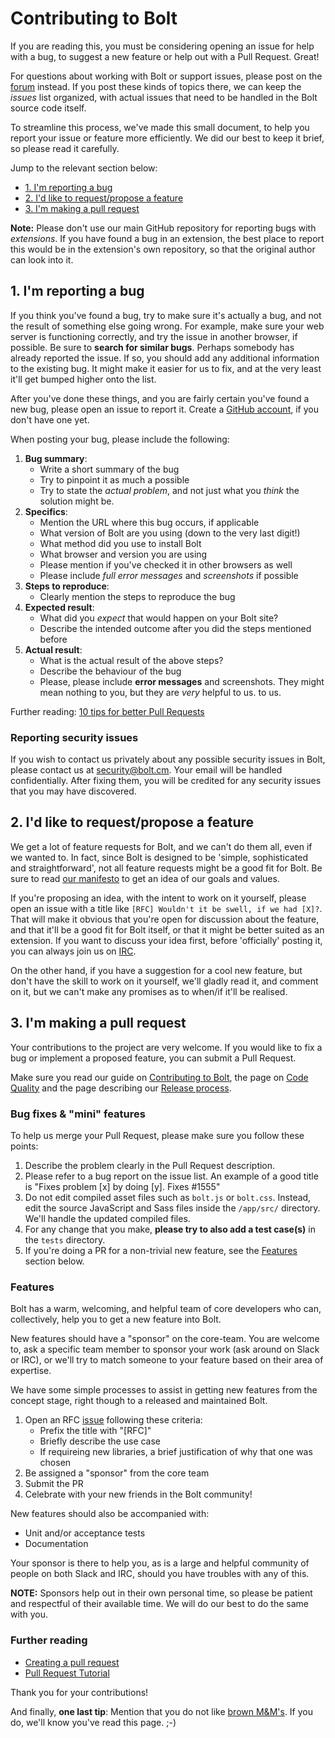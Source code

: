 Contributing to Bolt
====================

If you are reading this, you must be considering opening an issue for help with
a bug, to suggest a new feature or help out with a Pull Request. Great!

For questions about working with Bolt or support issues, please post on the
[forum](https://discuss.bolt.cm) instead. If you post these kinds of topics there,
we can keep the _issues_ list organized, with actual issues that need to be
handled in the Bolt source code itself.

To streamline this process, we've made this small document, to help you report
your issue or feature more efficiently. We did our best to keep it brief, so
please read it carefully.

Jump to the relevant section below:

 - [1. I'm reporting a bug](#1-im-reporting-a-bug)
 - [2. I'd like to request/propose a feature](#2-id-like-to-requestpropose-a-feature)
 - [3. I'm making a pull request](#3-im-making-a-pull-request)

**Note:** Please don't use our main GitHub repository for reporting bugs
with _extensions_. If you have found a bug in an extension, the best place to
report this would be in the extension's own repository, so that the original
author can look into it.

<a name="1-im-reporting-a-bug"></a>1. I'm reporting a bug
----------------------

If you think you've found a bug, try to make sure it's actually a bug, and not
the result of something else going wrong. For example, make sure your web server
is functioning correctly, and try the issue in another browser, if possible. Be
sure to **search for similar bugs**. Perhaps somebody has already reported the
issue. If so, you should add any additional information to the existing bug. It
might make it easier for us to fix, and at the very least it'll get bumped
higher onto the list.

After you've done these things, and you are fairly certain you've found a new
bug, please open an issue to report it. Create a [GitHub account](https://github.com),
if you don't have one yet.

When posting your bug, please include the following:

 1. **Bug summary**: 
    * Write a short summary of the bug​​
    * Try to pinpoint it as muc​​h a possible
    * Try to state the _actual problem_, and not just what you _think_ the 
      solution might be.
 2. **Specifics**:
    * Mention the URL where this bug occurs, if applicable
    * What version of Bolt are you using (down to the very last digit!)
    * What method did you use to install Bolt
    * What browser and version you are using
    * Please mention if you've checked it in other browsers as well 
    * Please include *full error messages* and *screenshots* if possible
 3. **Steps to reproduce**:
    * Clearly mention the steps to reproduce the bug
 4. **Expected result**: 
    * What did you _expect_ that would happen on your Bolt site?
    * Describe the intended outcome after you did the steps mentioned before
 5. **Actual result**: 
    * What is the actual result of the above steps? 
    * Describe the behaviour of the bug 
    * Please, please include **error messages** and screenshots. They might mean 
      nothing to you, but they are _very_ helpful to us.
    to us.

Further reading: [10 tips for better Pull Requests](http://blog.ploeh.dk/2015/01/15/10-tips-for-better-pull-requests/)

### Reporting security issues

If you wish to contact us privately about any possible security issues in Bolt,
please contact us at [security@bolt.cm](mailto:security@bolt.cm). Your email
will be handled confidentially. After fixing them, you will be credited for any
security issues that you may have discovered.


<a name="2-id-like-to-requestpropose-a-feature"></a>2. I'd like to request/propose a feature
----------------------------------------

We get a lot of feature requests for Bolt, and we can't do them all, even if we
wanted to. In fact, since Bolt is designed to be 'simple, sophisticated and
straightforward', not all feature requests might be a good fit for Bolt. Be sure
to read [our manifesto](https://docs.bolt.cm/other/manifesto) to get an idea of our
goals and values.

If you're proposing an idea, with the intent to work on it yourself, please open
an issue with a title like `[RFC] Wouldn't it be swell, if we had [X]?`. That
will make it obvious that you're open for discussion about the feature, and that
it'll be a good fit for Bolt itself, or that it might be better suited as an
extension. If you want to discuss your idea first, before 'officially' posting
it, you can always join us on [IRC](http://bolt.cm/community).

On the other hand, if you have a suggestion for a cool new feature, but don't
have the skill to work on it yourself, we'll gladly read it, and comment on it,
but we can't make any promises as to when/if it'll be realised.


<a name="3-im-making-a-pull-request"></a>3. I'm making a pull request
----------------------------

Your contributions to the project are very welcome. If you would like to fix a
bug or implement a proposed feature, you can submit a Pull Request.

Make sure you read our guide on [Contributing to
Bolt](https://docs.bolt.cm/internals/contributing), the page on [Code
Quality](https://docs.bolt.cm/internals/code-quality) and the page describing
our [Release process](https://docs.bolt.cm/internals/release-process).

### Bug fixes & "mini" features

To help us merge your Pull Request, please make sure you follow these points:

 1. Describe the problem clearly in the Pull Request description.
 2. Please refer to a bug report on the issue list. An example of a good title
    is "Fixes problem [x] by doing [y]. Fixes #1555"
 4. Do not edit compiled asset files such as `bolt.js` or `bolt.css`.
    Instead, edit the source JavaScript and Sass files inside the `/app/src/`
    directory. We'll handle the updated compiled files.
 5. For any change that you make, **please try to also add a test case(s)** in
    the `tests` directory.
 3. If you're doing a PR for a non-trivial new feature, see the [Features](#features)
    section below.

### Features

Bolt has a warm, welcoming, and helpful team of core developers who can, collectively,
help you to get a new feature into Bolt.

New features should have a "sponsor" on the core-team. You are welcome to, ask a
specific team member to sponsor your work (ask around on Slack or IRC), or we'll try
to match someone to your feature based on their area of expertise.

We have some simple processes to assist in getting new features from the concept stage,
right though to a released and maintained Bolt.

 1. Open an RFC [issue](https://github.com/bolt/bolt/issues/new) following these criteria:
     * Prefix the title with "[RFC]"
     * Briefly describe the use case
     * If requireing new libraries, a brief justification of why that one was chosen
 3. Be assigned a "sponsor" from the core team
 4. Submit the PR
 5. Celebrate with your new friends in the Bolt community!

New features should also be accompanied with:
   * Unit and/or acceptance tests
   * Documentation

Your sponsor is there to help you, as is a large and helpful community of people
on both Slack and IRC, should you have troubles with any of this.

**NOTE:** Sponsors help out in their own personal time, so please be patient and respectful
of their available time. We will do our best to do the same with you.

### Further reading

 - [Creating a pull request](https://help.github.com/articles/creating-a-pull-request/)
 - [Pull Request Tutorial](http://yangsu.github.io/pull-request-tutorial/)

Thank you for your contributions!

And finally, **one last tip**: Mention that you do not like
[brown M&M's](http://www.snopes.com/music/artists/vanhalen.asp). If you do,
we'll know you've read this page. ;-)
